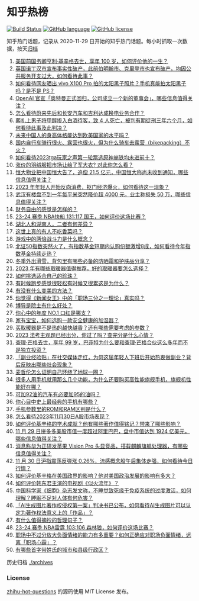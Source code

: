 # 知乎热榜
[![Build Status](https://github.com/ToWeLong/zhihu-hot-questions/workflows/CI/badge.svg)](https://github.com/ToWeLong/zhihu-hot-questions/actions)
[![GitHub language](https://img.shields.io/badge/language-golang-orange.svg)](https://golang.org/)
[![GitHub license](https://img.shields.io/github/license/ToWeLong/zhihu-hot-questions)](https://github.com/ToWeLong/zhihu-hot-questions/blob/main/LICENSE)

知乎热门话题，记录从 2020-11-29 日开始的知乎热门话题。每小时抓取一次数据，按天[归档](./archives)

<!-- BEGIN -->

1. [美国前国务卿亨利·基辛格去世，享年 100 岁，如何评价他的一生？](https://www.zhihu.com/question/632595628)
1. [英国诺丁汉市宣布事实性破产，此前伯明翰市、克里登市也宣布破产，均因公共服务开支过大，如何看待此事？](https://www.zhihu.com/question/632588359)
1. [如何看待网友晒出 vivo X100 Pro 拍的太阳黑子照片？手机真能拍太阳黑子吗？是不是 PS？](https://www.zhihu.com/question/632612926)
1. [OpenAI 官宣「奥特曼正式回归，公司成立一个新的董事会」，哪些信息值得关注？](https://www.zhihu.com/question/632596314)
1. [怎么看待蔚来先后和长安汽车和吉利达成换电业务合作？](https://www.zhihu.com/question/632451682)
1. [葬礼上男子将甲醇掺入白酒待客，致 4 人死亡，被判有期徒刑三年六个月，如何看待此事及此判决？](https://www.zhihu.com/question/632459666)
1. [未来中国人的身高体格能达到欧美国家的水平吗？](https://www.zhihu.com/question/632046581)
1. [国内自行车骑行很火、露营也很火，但为什么骑车去露营（bikepacking）不火？](https://www.zhihu.com/question/632503145)
1. [如何看待2023tga玩家之声第一轮票选原神崩铁均未进前十？](https://www.zhihu.com/question/632307766)
1. [涨价的羽绒服把市场让给了军大衣? 对此你怎么看？](https://www.zhihu.com/question/632082745)
1. [恒大物业把中国恒大告了，追偿 21.5 亿元，中国恒大称尚未收到通知，哪些信息值得关注？](https://www.zhihu.com/question/632515490)
1. [2023 年年轻人开始反向消费，抠门经济爆火，如何看待这一现象？](https://www.zhihu.com/question/630157058)
1. [武汉有楼盘不到一年每平米突然降价超 4000 元，业主称损失 50 万，哪些信息值得关注？](https://www.zhihu.com/question/632532833)
1. [财务自由的感觉是怎样的？](https://www.zhihu.com/question/23668539)
1. [23-24 赛季 NBA快船 131:117 国王，如何评价这场比赛？](https://www.zhihu.com/question/632607289)
1. [湖北人和湖南人，二者有何差异？](https://www.zhihu.com/question/551140187)
1. [这世上真的有人不吃香菜吗？](https://www.zhihu.com/question/631267526)
1. [游戏中的两倍战斗力是什么概念？](https://www.zhihu.com/question/631870347)
1. [北证50指数突然火了，有指数基金短期内认购份额激增8成，如何看待今年指数基金持续走热？](https://www.zhihu.com/question/632596417)
1. [冬季外出滑雪，背包里有哪些必备的防晒霜和护肤品分享？](https://www.zhihu.com/question/630943904)
1. [2023 年有哪些取暖器值得推荐，好的取暖器要怎么选择？](https://www.zhihu.com/question/627372825)
1. [如何挑选适合自己的珍珠？](https://www.zhihu.com/question/53436636)
1. [有时候跑步感觉很轻松有时候又很累这是为什么？](https://www.zhihu.com/question/630994756)
1. [有没有什么变美的方法？](https://www.zhihu.com/question/630912281)
1. [你觉得《新闻女王》中的「职场三分之一理论」真实吗？](https://www.zhihu.com/question/631659213)
1. [博导是院士有什么好处？](https://www.zhihu.com/question/554649397)
1. [你心中的年度 NO.1 口红是哪支？](https://www.zhihu.com/question/632466746)
1. [家有宝宝，如何选购一款安全健康的加湿器？](https://www.zhihu.com/question/630536284)
1. [买取暖器是不是热的越快越香？还有哪些需要考虑的参数？](https://www.zhihu.com/question/630536278)
1. [2023 法考主观题已经出分，你过了吗？查完分是什么心情？](https://www.zhihu.com/question/632477631)
1. [查理·芒格去世，享年 99 岁，巴菲特为什么要和查理·芒格合伙这么多年而不是独立投资？](https://www.zhihu.com/question/632406602)
1. [「副业经验贴」在社交媒体走红，为何这届年轻人下班后开始热衷做副业？背后反映出哪些社会现象？](https://www.zhihu.com/question/632431364)
1. [麦哲伦怎么证明自己环绕了地球一圈？](https://www.zhihu.com/question/627034921)
1. [很多人用手机就用那么几个功能，为什么还要购买高性能旗舰手机，旗舰机性能好在哪？](https://www.zhihu.com/question/630463343)
1. [可加92油的汽车有必要加95的油吗？](https://www.zhihu.com/question/631331689)
1. [你心目中史上最经典的手机有哪些？](https://www.zhihu.com/question/630454175)
1. [手机参数里的ROM和RAM区别是什么？](https://www.zhihu.com/question/630847936)
1. [怎么看待2023年11月30日A股市场表现？](https://www.zhihu.com/question/632590513)
1. [如何评价基辛格的学术成就？他有哪些著作值得铭记？带来了哪些影响？](https://www.zhihu.com/question/632600303)
1. [11 月 29 日拼多多美股市值一度超过阿里巴巴，盘中市值达到 1924 亿美元，哪些信息值得关注？](https://www.zhihu.com/question/632550833)
1. [消息称华为正研发苹果 Vision Pro 头显竞品，搭载麒麟旗舰处理器，有哪些信息值得关注？](https://www.zhihu.com/question/632421927)
1. [11 月 30 日沪指震荡反弹涨 0.26%，流感概念股午后集体走强，如何看待今日行情？](https://www.zhihu.com/question/632592553)
1. [如何评价基辛格在美国政界的影响？他对美国政治发展的影响有多大？](https://www.zhihu.com/question/632599541)
1. [如何评价韩东君主演的电视剧《似火流年》？](https://www.zhihu.com/question/630828549)
1. [中国科学家《细胞》杂志发文称，不睡觉致死缘于免疫系统的过度激活，如何理解？睡眠不足对人体有何危害？](https://www.zhihu.com/question/632495197)
1. [「AI生成图片著作权侵权第一案」判决书已公布，如何看待AI生成图片可以认定为著作权法意义上的「作品」？](https://www.zhihu.com/question/632425052)
1. [有什么值得摘抄的哲理句子？](https://www.zhihu.com/question/632486740)
1. [23-24 赛季 NBA雷霆 103:106 森林狼，如何评价这场比赛？](https://www.zhihu.com/question/632409819)
1. [职场中不过分放大负面情绪的能力有多重要？如何正确应对职场负面情绪，远离「职场心霾」？](https://www.zhihu.com/question/631163962)
1. [有哪些首字带姓氏的城市和县级行政区？](https://www.zhihu.com/question/624612018)

<!-- END -->

历史归档 [./archives](./archives)


### License
[zhihu-hot-questions](https://github.com/towelong/zhihu-hot-questions) 的源码使用 MIT License 发布。